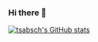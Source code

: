 ### Hi there 👋

[![tsabsch's GitHub stats](https://github-readme-stats.vercel.app/api?username=tsabsch)](https://github.com/anuraghazra/github-readme-stats)

<!--
**tsabsch/tsabsch** is a ✨ _special_ ✨ repository because its `README.md` (this file) appears on your GitHub profile.

Here are some ideas to get you started:

- 🔭 I’m currently working on ...
- 🌱 I’m currently learning ...
- 👯 I’m looking to collaborate on ...
- 🤔 I’m looking for help with ...
- 💬 Ask me about ...
- 📫 How to reach me: ...
- 😄 Pronouns: ...
- ⚡ Fun fact: ...
-->
